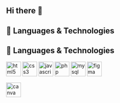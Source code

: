 ## Hi there 👋

## 🚀 Languages & Technologies

## 🚀 Languages & Technologies

<p align="left">
  <!-- HTML -->
  <img src="https://cdn.jsdelivr.net/gh/devicons/devicon/icons/html5/html5-original.svg" alt="html5" width="40" height="40"/>
  
  <!-- CSS -->
  <img src="https://cdn.jsdelivr.net/gh/devicons/devicon/icons/css3/css3-original.svg" alt="css3" width="40" height="40"/>
  
  <!-- JavaScript -->
  <img src="https://cdn.jsdelivr.net/gh/devicons/devicon/icons/javascript/javascript-original.svg" alt="javascript" width="40" height="40"/>
  
  <!-- PHP -->
  <img src="https://cdn.jsdelivr.net/gh/devicons/devicon/icons/php/php-original.svg" alt="php" width="40" height="40"/>
  
  <!-- MySQL -->
  <img src="https://cdn.jsdelivr.net/gh/devicons/devicon/icons/mysql/mysql-original.svg" alt="mysql" width="40" height="40"/>
  
  <!-- Figma -->
  <img src="https://cdn.jsdelivr.net/gh/devicons/devicon/icons/figma/figma-original.svg" alt="figma" width="40" height="40"/>
</p>


<!-- Canva -->
<img src="https://seeklogo.com/images/C/canva-logo-9EAD6D5FC9-seeklogo.com.png" alt="canva" width="40" height="40"/>
